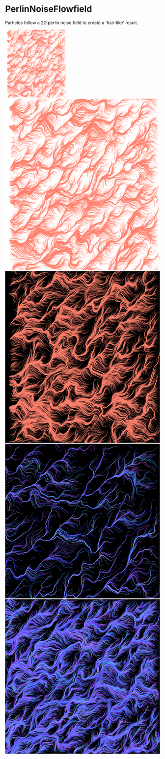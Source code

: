 # PerlinNoiseFlowfield
Particles follow a 2D perlin noise field to create a 'hair-like' result.

<img src="images/coralOnWhite.png" width="200"></img>
![](images/coralOnWhite.png)
![](images/coralOnBlack.png)
![](images/thinPurpleOnBlack.png)
![](images/thickPurpleOnBlack.png)
